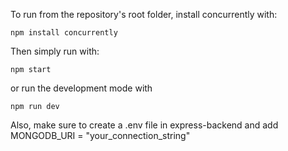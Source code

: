 To run from the repository's root folder, install concurrently with:
```
npm install concurrently
```
Then simply run with:
```
npm start
```
or run the development mode with
```
npm run dev
```

Also, make sure to create a .env file in express-backend and add MONGODB_URI = "your_connection_string"
